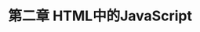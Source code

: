 # 第二章 HTML中的JavaScript

## <script>元素
1. 将 JavaScript 插入 HTML 的主要方法是使用<script>元素，[参考链接](https://m.php.cn/article/412504.html)
  + script标签：src引入
  + head中script标签
  + body中script标签
  + 标签onClick直接alert
2. <script>元素有下列 8 个属性。
  + **async**: 可选。表示应该立即开始下载脚本，但不阻止其他页面动作。只对外部脚本文件有效。
  + charset: 可选。使用src属性指定的代码字符集。很少用，因为大部分浏览器不在乎它的值。
  + crossorigin: 可选。配置相关请求的CORS(跨域资源共享)设置。
  + defer: 可选。 表示在文档解析和显示完成后再执行脚本是没有问题的。只对外部脚本文件有效。
  + integrity: 可选。允许比对接收到的资源和指定的加密签名以验证子资源完整性(SRI, Subresource Intergrity)。
  + language: 废弃。
  + src: 可选。表示包含要执行的代码的外部文件
  + type: 可选。 代替language，表示代码块中脚本语言的内容类型(也称MIME类型)。如果这个值是module，则代代码会被当成ES6模块，这时才可以出现import和export关键字。